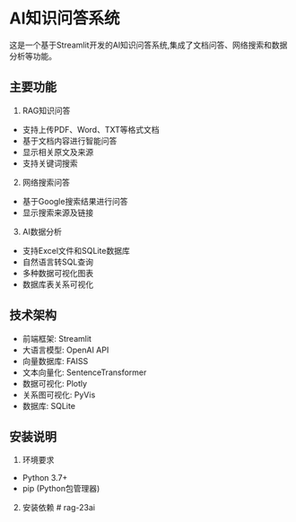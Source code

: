 # AI知识问答系统

这是一个基于Streamlit开发的AI知识问答系统,集成了文档问答、网络搜索和数据分析等功能。

## 主要功能

1. RAG知识问答
- 支持上传PDF、Word、TXT等格式文档
- 基于文档内容进行智能问答
- 显示相关原文及来源
- 支持关键词搜索

2. 网络搜索问答
- 基于Google搜索结果进行问答
- 显示搜索来源及链接

3. AI数据分析
- 支持Excel文件和SQLite数据库
- 自然语言转SQL查询
- 多种数据可视化图表
- 数据库表关系可视化

## 技术架构

- 前端框架: Streamlit
- 大语言模型: OpenAI API
- 向量数据库: FAISS
- 文本向量化: SentenceTransformer
- 数据可视化: Plotly
- 关系图可视化: PyVis
- 数据库: SQLite

## 安装说明

1. 环境要求
- Python 3.7+
- pip (Python包管理器)

2. 安装依赖 # rag-23ai

